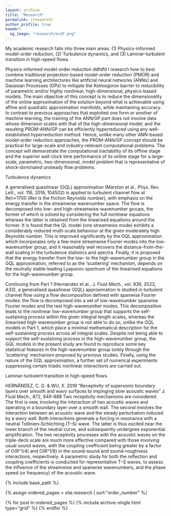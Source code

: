 ```yaml
---
layout: archive
title: "Research"
permalink: /research/
author_profile: true
header:
  og_image: "research/ecdf.png"
---
```


My academic research falls into three main areas: (1) Physics-informed model-order reduction, (2) Turbulence dynamics, and (3) Laminar-turbulent transition
in high-speed flows.

Physics-informed model-order reduction
ddfdfd
I research how to best combine traditional projection-based model-order reduction (PMOR) and machine learning architectures like artificial neural networks
 (ANNs) and Gaussian Processes (GPs) to mitigate the Kolmogorov barrier to reducibility of parametric and/or highly nonlinear, high-dimensional, 
physics-based models. The main objective of this concept is to reduce the dimensionality of the online approximation of the solution beyond what is 
achievable using affine and quadratic approximation manifolds, while maintaining accuracy. In contrast to previous approaches that exploited one form or 
another of machine learning, the training of the ANN/GP part does not involve data whose dimension scales with that of the high-dimensional model; and the 
resulting PROM-ANN/GP can be efficiently hyperreduced using any well-established hyperreduction method. Hence, unlike many other ANN-based model-order 
reduction approaches, the PROM-ANN/GP concept should be practical for large-scale and industry-relevant computational problems. The concept will demonstrate
 the computational tractability of its offline stage and the superior wall clock time performance of its online stage for a large-scale, parametric, 
two-dimensional, model problem that is representative of shock-dominated unsteady flow problems.

Turbulence dynamics

A generalised quasilinear (GQL) approximation (Marston et al., Phys. Rev. Lett., vol. 116, 2016, 104502) is applied to turbulent channel flow at Reτ≃1700 
(Reτ is the friction Reynolds number), with emphasis on the energy transfer in the streamwise wavenumber space. The flow is decomposed into low- and 
high-streamwise-wavenumber groups, the former of which is solved by considering the full nonlinear equations whereas the latter is obtained from the 
linearised equations around the former. It is found that the QL model (one streamwise mode) exhibits a considerably reduced multi-scale behaviour at the 
given moderately high Reynolds number. This is improved significantly by the GQL approximation which incorporates only a few more streamwise Fourier modes 
into the low-wavenumber group, and it reasonably well recovers the distance-from-the-wall scaling in the turbulence statistics and spectra. Finally, it is 
proposed that the energy transfer from the low- to the high-wavenumber group in the GQL approximation, referred to as the ‘scattering’ mechanism, depends 
on the neutrally stable leading Lyapunov spectrum of the linearised equations for the high-wavenumber group.


Continuing from Part 1 (Hernández et al., J. Fluid Mech., vol. 936, 2022, A33), a generalised quasilinear (GQL) approximation is studied in turbulent 
channel flow using a flow decomposition defined with spanwise Fourier modes: the flow is decomposed into a set of low-wavenumber spanwise Fourier modes and 
the rest high-wavenumber modes. This decomposition leads to the nonlinear low-wavenumber group that supports the self-sustaining process within the given 
integral length scales, whereas the linearised high-wavenumber group is not able to do so, unlike the GQL models in Part 1, which place a minimal 
mathematical description for the self-sustaining process across all integral scales. Despite not being able to support the self-sustaining process in the 
high-wavenumber group, the GQL models in the present study are found to reproduce some key statistical features in the high-wavenumber group solely through 
the ‘scattering’ mechanism proposed by previous studies. Finally, using the nature of the GQL approximation, a further set of numerical experiments 
suppressing certain triadic nonlinear interactions are carried out.


Laminar-turbulent transition in high-speed flows

HERNÁNDEZ, C. G. & WU, X. 2019 “Receptivity of supersonic boundary layers over smooth and wavy surfaces to impinging slow acoustic waves” J. Fluid Mech., 872, 849-888
Two receptivity mechanisms are considered. The first is new, involving the interaction of two acoustic waves and operating in a boundary layer over a smooth wall. The second involves the interaction between an acoustic wave and the steady perturbation induced by a wavy wall. Both interactions generate a forcing in resonance with a neutral Tollmien–Schlichting (T–S) wave. The latter is thus excited near the lower branch of the neutral curve, and subsequently undergoes exponential amplification. The two receptivity processes with the acoustic waves on the triple-deck scale are much more effective compared with those involving usual sound waves, with the coupling coefficient being greater by a factor of O(R^1/4) and O(R^1/8) in the sound–sound and sound–roughness interactions, respectively. A parametric study for both the reflection and coupling coefficients is conducted for representative T–S waves, to assess the influence of the streamwise and spanwise wavenumbers, and the phase speed (or frequency) of the acoustic wave.







<nbsp>

{% include base_path %}

{% assign ordered_pages = site.research | sort:"order_number" %}

{% for post in ordered_pages %}
  {% include archive-single.html type="grid" %}
{% endfor %}
